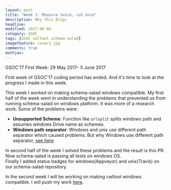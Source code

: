 ```yaml
---
layout: post
title: "Week 1: Measure twice, cut once"
description: Why this Blog!
headline:
modified: 2017-06-04
category: GSOC
tags: [GSOC cwltool schema-salad]
imagefeature: cover1.jpg
comments: true
mathjax: 
---
```

GSOC'17 First Week: 29 May 2017- 5 June 2017

First week of GSOC'17 coding period has ended. And it's time to look at the progress I made in this week.  

This week I worked on making schema-salad windows compatible. My first half of the week went in understanding the problems that prevented us from running schema-salad on
windows platform. It was more of a research work. Some of the problems were:  
* **Unsupported Scheme**: Function like `urlsplit` splits windows path and assumes windows Drive name as schemes.  
* **Windows path separator**: Windows and unix use different path separator which caused problems. But why Windows use different path separator, [see here](https://www.howtogeek.com/181774/why-windows-uses-backslashes-and-everything-else-uses-forward-slashes/)  

In second half of the week I solved these problems and the result is this PR. Now schema-salad is passing all tests on windows OS.  
Finally I added status badges for windows(Appveyor) and unix(Travis) on our schema-salad repository.
 
In the second week I will be working on making cwltool windows compatible. I will push my work [here](https://github.com/common-workflow-language/cwltool/pull/414).
